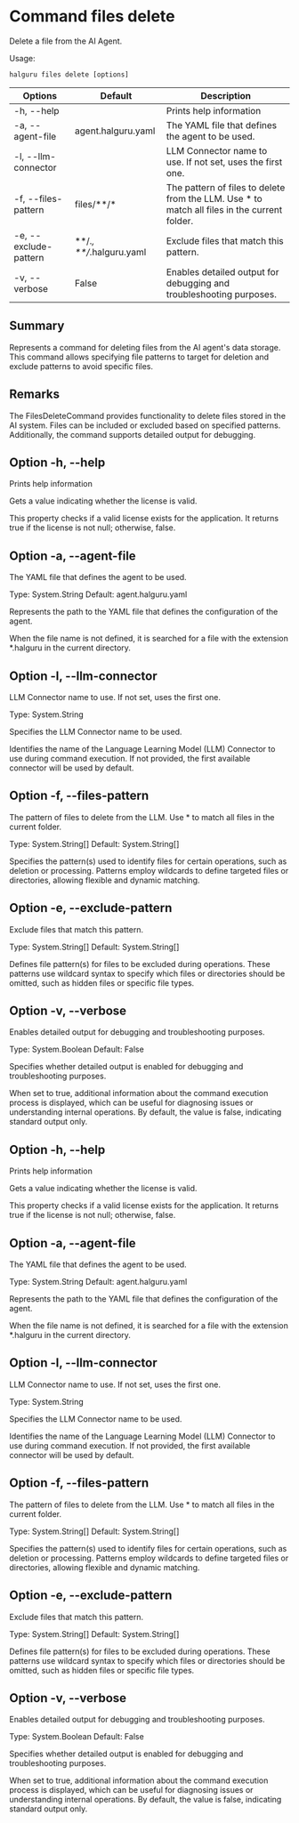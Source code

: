 # Command files delete

Delete a file from the AI Agent.

Usage:
~~~
halguru files delete [options]
~~~

| Options               | Default                  | Description                                                                                  |
|-----------------------|--------------------------|----------------------------------------------------------------------------------------------|
| -h, --help            |                          | Prints help information                                                                      |
| -a, --agent-file      | agent.halguru.yaml       | The YAML file that defines the agent to be used.                                             |
| -l, --llm-connector   |                          | LLM Connector name to use. If not set, uses the first one.                                   |
| -f, --files-pattern   | files/**/*               | The pattern of files to delete from the LLM. Use * to match all files in the current folder. |
| -e, --exclude-pattern | **/.*, **/*.halguru.yaml | Exclude files that match this pattern.                                                       |
| -v, --verbose         | False                    | Enables detailed output for debugging and troubleshooting purposes.                          |

## Summary

Represents a command for deleting files from the AI agent's data storage. This command allows specifying file patterns to target for deletion and exclude patterns to avoid specific files.

## Remarks

The FilesDeleteCommand provides functionality to delete files stored in the AI system. Files can be included or excluded based on specified patterns. Additionally, the command supports detailed output for debugging.

## Option -h, --help

Prints help information


Gets a value indicating whether the license is valid.

This property checks if a valid license exists for the application. It returns true if the license is not null; otherwise, false.

## Option -a, --agent-file

The YAML file that defines the agent to be used.

Type: System.String
Default: agent.halguru.yaml

Represents the path to the YAML file that defines the configuration of the agent.

When the file name is not defined, it is searched for a file with the extension *.halguru in the current directory.

## Option -l, --llm-connector

LLM Connector name to use. If not set, uses the first one.

Type: System.String

Specifies the LLM Connector name to be used.

Identifies the name of the Language Learning Model (LLM) Connector to use during command execution. If not provided, the first available connector will be used by default.

## Option -f, --files-pattern

The pattern of files to delete from the LLM. Use * to match all files in the current folder.

Type: System.String[]
Default: System.String[]

Specifies the pattern(s) used to identify files for certain operations, such as deletion or processing. Patterns employ wildcards to define targeted files or directories, allowing flexible and dynamic matching.

## Option -e, --exclude-pattern

Exclude files that match this pattern.

Type: System.String[]
Default: System.String[]

Defines file pattern(s) for files to be excluded during operations. These patterns use wildcard syntax to specify which files or directories should be omitted, such as hidden files or specific file types.

## Option -v, --verbose

Enables detailed output for debugging and troubleshooting purposes.

Type: System.Boolean
Default: False

Specifies whether detailed output is enabled for debugging and troubleshooting purposes.

When set to true, additional information about the command execution process is displayed, which can be useful for diagnosing issues or understanding internal operations. By default, the value is false, indicating standard output only.

## Option -h, --help

Prints help information


Gets a value indicating whether the license is valid.

This property checks if a valid license exists for the application. It returns true if the license is not null; otherwise, false.

## Option -a, --agent-file

The YAML file that defines the agent to be used.

Type: System.String
Default: agent.halguru.yaml

Represents the path to the YAML file that defines the configuration of the agent.

When the file name is not defined, it is searched for a file with the extension *.halguru in the current directory.

## Option -l, --llm-connector

LLM Connector name to use. If not set, uses the first one.

Type: System.String

Specifies the LLM Connector name to be used.

Identifies the name of the Language Learning Model (LLM) Connector to use during command execution. If not provided, the first available connector will be used by default.

## Option -f, --files-pattern

The pattern of files to delete from the LLM. Use * to match all files in the current folder.

Type: System.String[]
Default: System.String[]

Specifies the pattern(s) used to identify files for certain operations, such as deletion or processing. Patterns employ wildcards to define targeted files or directories, allowing flexible and dynamic matching.

## Option -e, --exclude-pattern

Exclude files that match this pattern.

Type: System.String[]
Default: System.String[]

Defines file pattern(s) for files to be excluded during operations. These patterns use wildcard syntax to specify which files or directories should be omitted, such as hidden files or specific file types.

## Option -v, --verbose

Enables detailed output for debugging and troubleshooting purposes.

Type: System.Boolean
Default: False

Specifies whether detailed output is enabled for debugging and troubleshooting purposes.

When set to true, additional information about the command execution process is displayed, which can be useful for diagnosing issues or understanding internal operations. By default, the value is false, indicating standard output only.